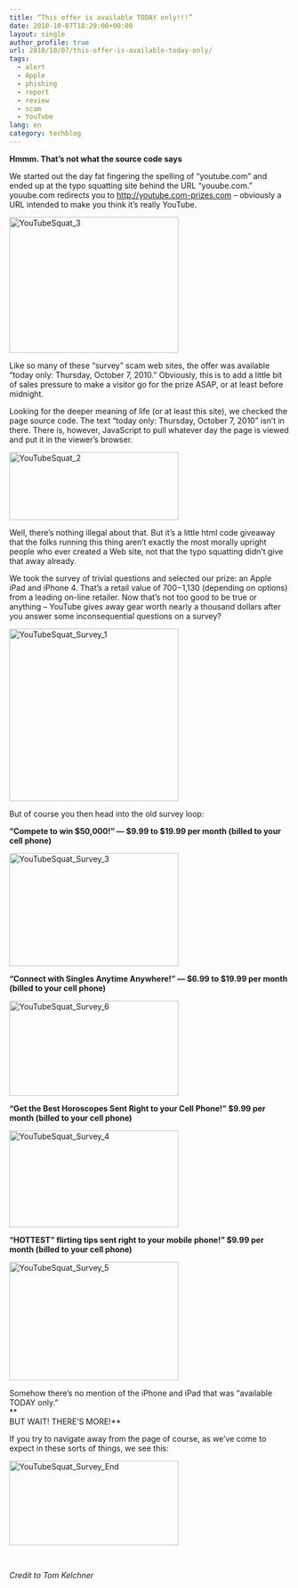 ```yaml
---
title: “This offer is available TODAY only!!!”
date: 2010-10-07T18:29:00+00:00
layout: single
author_profile: true
url: 2010/10/07/this-offer-is-available-today-only/
tags:
  - alert
  - Apple
  - phishing
  - report
  - review
  - scam
  - YouTube
lang: en
category: techblog
---
```

**Hmmm. That’s not what the source code says**

We started out the day fat fingering the spelling of “youtube.com” and ended up at the typo squatting site behind the URL “youube.com.” youube.com redirects you to http://youtube.com-prizes.com – obviously a URL intended to make you think it’s really YouTube.

[<img title="YouTubeSquat_3" border="0" alt="YouTubeSquat_3" src="http://lh6.ggpht.com/_vaUVXcmC3OI/TK4KJoyJw9I/AAAAAAAACms/YK2qQDDCor8/YouTubeSquat_3_thumb%5B1%5D.png?imgmax=800" width="304" height="244" />](http://lh5.ggpht.com/_vaUVXcmC3OI/TK4KHqxoagI/AAAAAAAACmo/oXJ3zFgYjYE/s1600-h/YouTubeSquat_3%5B3%5D.png)

Like so many of these “survey” scam web sites, the offer was available “today only: Thursday, October 7, 2010.” Obviously, this is to add a little bit of sales pressure to make a visitor go for the prize ASAP, or at least before midnight.

Looking for the deeper meaning of life (or at least this site), we checked the page source code. The text “today only: Thursday, October 7, 2010” isn’t in there. There is, however, JavaScript to pull whatever day the page is viewed and put it in the viewer’s browser.

[<img title="YouTubeSquat_2" border="0" alt="YouTubeSquat_2" src="http://lh4.ggpht.com/_vaUVXcmC3OI/TK4KOc2gRcI/AAAAAAAACm0/S_W6cvGxKf0/YouTubeSquat_2_thumb%5B1%5D.png?imgmax=800" width="304" height="122" />](http://lh6.ggpht.com/_vaUVXcmC3OI/TK4KMk4pifI/AAAAAAAACmw/NUShDC-7QUU/s1600-h/YouTubeSquat_2%5B3%5D.png)

Well, there’s nothing illegal about that. But it’s a little html code giveaway that the folks running this thing aren’t exactly the most morally upright people who ever created a Web site, not that the typo squatting didn’t give that away already.

We took the survey of trivial questions and selected our prize: an Apple iPad and iPhone 4. That’s a retail value of $700-$1,130 (depending on options) from a leading on-line retailer. Now that’s not too good to be true or anything – YouTube gives away gear worth nearly a thousand dollars after you answer some inconsequential questions on a survey?

[<img title="YouTubeSquat_Survey_1" border="0" alt="YouTubeSquat_Survey_1" src="http://lh4.ggpht.com/_vaUVXcmC3OI/TK4KRrHnrjI/AAAAAAAACm8/PLoRatJ_6CI/YouTubeSquat_Survey_1_thumb%5B1%5D.png?imgmax=800" width="304" height="310" />](http://lh4.ggpht.com/_vaUVXcmC3OI/TK4KPt2fkoI/AAAAAAAACm4/mDZPa3Sdkmc/s1600-h/YouTubeSquat_Survey_1%5B3%5D.png)

But of course you then head into the old survey loop:

**“Compete to win $50,000!” — $9.99 to $19.99 per month (billed to your cell phone)**

[<img title="YouTubeSquat_Survey_3" border="0" alt="YouTubeSquat_Survey_3" src="http://lh4.ggpht.com/_vaUVXcmC3OI/TK4KTy160zI/AAAAAAAACnE/aLJ5z5APd4A/YouTubeSquat_Survey_3_thumb%5B1%5D.png?imgmax=800" width="304" height="203" />](http://lh4.ggpht.com/_vaUVXcmC3OI/TK4KStA_IsI/AAAAAAAACnA/6ttsnxnNAng/s1600-h/YouTubeSquat_Survey_3%5B3%5D.png)

**“Connect with Singles Anytime Anywhere!” — $6.99 to $19.99 per month (billed to your cell phone)**

[<img title="YouTubeSquat_Survey_6" border="0" alt="YouTubeSquat_Survey_6" src="http://lh6.ggpht.com/_vaUVXcmC3OI/TK4KYK9z6_I/AAAAAAAACnM/DVIIXcY1p0c/YouTubeSquat_Survey_6_thumb%5B1%5D.png?imgmax=800" width="304" height="171" />](http://lh5.ggpht.com/_vaUVXcmC3OI/TK4KWRzlB9I/AAAAAAAACnI/FAvHCElbn5w/s1600-h/YouTubeSquat_Survey_6%5B3%5D.png)

**“Get the Best Horoscopes Sent Right to your Cell Phone!” $9.99 per month (billed to your cell phone)**

[<img title="YouTubeSquat_Survey_4" border="0" alt="YouTubeSquat_Survey_4" src="http://lh5.ggpht.com/_vaUVXcmC3OI/TK4KdSBxCkI/AAAAAAAACnU/0iVPno9JbNY/YouTubeSquat_Survey_4_thumb%5B1%5D.png?imgmax=800" width="304" height="174" />](http://lh3.ggpht.com/_vaUVXcmC3OI/TK4KbiB-fnI/AAAAAAAACnQ/rp0tp9hJzRo/s1600-h/YouTubeSquat_Survey_4%5B3%5D.png)

**“HOTTEST” flirting tips sent right to your mobile phone!” $9.99 per month (billed to your cell phone)**

[<img title="YouTubeSquat_Survey_5" border="0" alt="YouTubeSquat_Survey_5" src="http://lh5.ggpht.com/_vaUVXcmC3OI/TK4KiNe-QFI/AAAAAAAACnc/b1yjtwIIr_g/YouTubeSquat_Survey_5_thumb%5B1%5D.png?imgmax=800" width="304" height="213" />](http://lh4.ggpht.com/_vaUVXcmC3OI/TK4KgGnl7MI/AAAAAAAACnY/wTNZz0_60lE/s1600-h/YouTubeSquat_Survey_5%5B3%5D.png)

Somehow there’s no mention of the iPhone and iPad that was “available TODAY only.”  
     **  
BUT WAIT! THERE’S MORE!**

If you try to navigate away from the page of course, as we’ve come to expect in these sorts of things, we see this:

[<img title="YouTubeSquat_Survey_End" border="0" alt="YouTubeSquat_Survey_End" src="http://lh4.ggpht.com/_vaUVXcmC3OI/TK4KmiNfWVI/AAAAAAAACnk/dfPedwUHKO0/YouTubeSquat_Survey_End_thumb%5B1%5D.png?imgmax=800" width="304" height="152" />](http://lh4.ggpht.com/_vaUVXcmC3OI/TK4Kk_eetLI/AAAAAAAACng/uLm66uD2SCM/s1600-h/YouTubeSquat_Survey_End%5B3%5D.png)

 

_Credit to Tom Kelchner_